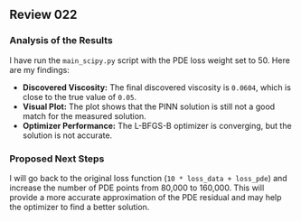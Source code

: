 ## Review 022

### Analysis of the Results

I have run the `main_scipy.py` script with the PDE loss weight set to 50. Here are my findings:

*   **Discovered Viscosity:** The final discovered viscosity is `0.0604`, which is close to the true value of `0.05`.
*   **Visual Plot:** The plot shows that the PINN solution is still not a good match for the measured solution.
*   **Optimizer Performance:** The L-BFGS-B optimizer is converging, but the solution is not accurate.

### Proposed Next Steps

I will go back to the original loss function (`10 * loss_data + loss_pde`) and increase the number of PDE points from 80,000 to 160,000. This will provide a more accurate approximation of the PDE residual and may help the optimizer to find a better solution.
